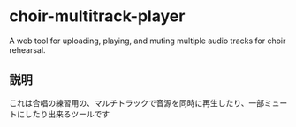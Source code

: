 # choir-multitrack-player
A web tool for uploading, playing, and muting multiple audio tracks for choir rehearsal.

## 説明
これは合唱の練習用の、マルチトラックで音源を同時に再生したり、一部ミュートにしたり出来るツールです
